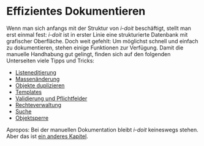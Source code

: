 # Effizientes Dokumentieren

Wenn man sich anfangs mit der Struktur von _i-doit_ beschäftigt, stellt man erst einmal fest: _i-doit_ ist in erster Linie eine strukturierte Datenbank mit grafischer Oberfläche. Doch weit gefehlt: Um möglichst schnell und einfach zu dokumentieren, stehen einige Funktionen zur Verfügung. Damit die manuelle Handhabung gut gelingt, finden sich auf den folgenden Unterseiten viele Tipps und Tricks:

*   [Listeneditierung](listeneditierung.md)
*   [Massenänderung](massenaenderung.md)
*   [Objekte duplizieren](objekte-duplizieren.md)
*   [Templates](templates.md)
*   [Validierung und Pflichtfelder](validierung-und-pflichtfelder.md)
*   [Rechteverwaltung](rechteverwaltung/index.md)
*   [Suche](suche.md)
*   [Objektsperre](objektsperre.md)

Apropos: Bei der manuellen Dokumentation bleibt _i-doit_ keineswegs stehen. Aber das ist [ein anderes Kapitel](../automatisierung-und-integration/index.md).
